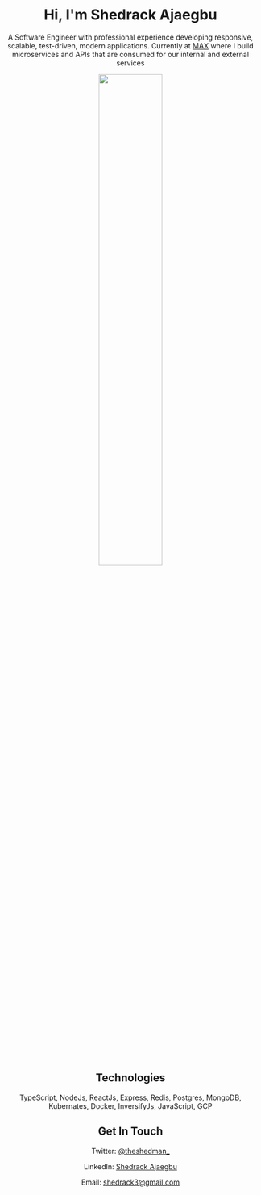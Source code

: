 <h1 align="center">Hi, I'm Shedrack Ajaegbu</h1>

<p align="center">A Software Engineer with professional experience developing responsive, scalable, test-driven, modern applications. Currently at <a href="https://max.ng">MAX</a> where I build microservices and APIs that are consumed for our internal and external services</p>

<p align="center"><img width="50%" src="https://github.com/Theshedman/Theshedman/master/profile.jpg"></p>

<h2 align="center">Technologies</h2>
<p align="center">TypeScript, NodeJs, ReactJs, Express, Redis, Postgres, MongoDB, Kubernates, Docker, InversifyJs, JavaScript, GCP</p>

<h2 align="center">Get In Touch</h2>

<p align="center">Twitter: <a href="https://twitter.com/theshedman_">@theshedman_</a></p>
<p align="center">LinkedIn: <a href="https://linkedin.com/in/ajaegbu-shedrack">Shedrack Ajaegbu</a></p>
<p align="center">Email: <a href="mailto:shedrack3@gmail.com">shedrack3@gmail.com</a></p>
